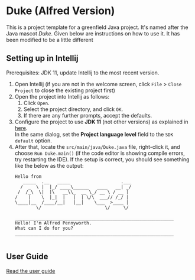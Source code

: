 # Duke (Alfred Version)

This is a project template for a greenfield Java project. It's named after the Java mascot _Duke_. Given below are instructions on how to use it.
It has been modified to be a little different

## Setting up in Intellij

Prerequisites: JDK 11, update Intellij to the most recent version.

1. Open Intellij (if you are not in the welcome screen, click `File` > `Close Project` to close the existing project first)
1. Open the project into Intellij as follows:
   1. Click `Open`.
   1. Select the project directory, and click `OK`.
   1. If there are any further prompts, accept the defaults.
1. Configure the project to use **JDK 11** (not other versions) as explained in [here](https://www.jetbrains.com/help/idea/sdk.html#set-up-jdk).<br>
   In the same dialog, set the **Project language level** field to the `SDK default` option.
3. After that, locate the `src/main/java/Duke.java` file, right-click it, and choose `Run Duke.main()` (if the code editor is showing compile errors, try restarting the IDE). If the setup is correct, you should see something like the below as the output:
   ```
   Hello from
      _____  .__   _____                   .___
     /  _  \ |  |_/ ____\______   ____   __| _/
    /  /_\  \|  |\   __\\_  __ \_/ __ \ / __ |
   /    |    \  |_|  |   |  | \/\  ___// /_/ |
   \____|__  /____/__|   |__|    \___  >____ |
           \/                        \/     \/
   
   ____________________________________________________________
   Hello! I'm Alfred Pennyworth.
   What can I do for you?
   ____________________________________________________________
      
   ```

## User Guide
[Read the user guide](https://shawntangy.github.io/ip)
